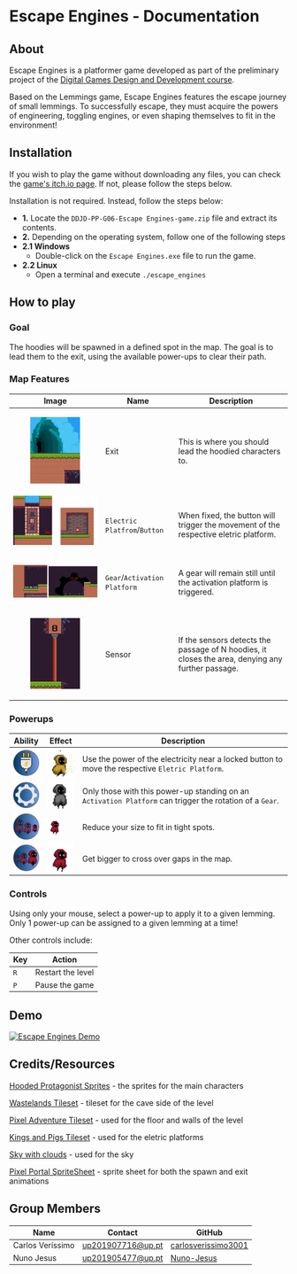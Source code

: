 # Escape Engines - Documentation

## About

Escape Engines is a platformer game developed as part of the preliminary project of the [Digital Games Design and Development course](https://itch.io/jam/ddjd-feup-2024-preliminary-projects).

Based on the Lemmings game, Escape Engines features the escape journey of small lemmings. To successfully escape, they must acquire the powers of engineering, toggling engines, or even shaping themselves to fit in the environment!

## Installation

If you wish to play the game without downloading any files, you can check the [game's itch.io page](https://carlosverissimo3001.itch.io/escape-engines). If not, please follow the steps below.

Installation is not required. Instead, follow the steps below:

- **1.** Locate the `DDJD-PP-G06-Escape Engines-game.zip` file and extract its contents.
- **2.** Depending on the operating system, follow one of the following steps
- **2.1 Windows**
  - Double-click on the `Escape Engines.exe` file to run the game.
- **2.2 Linux**
  - Open a terminal and execute `./escape_engines`

## How to play

### Goal

The hoodies will be spawned in a defined spot in the map. The goal is to lead them to the exit, using the available power-ups to clear their path.

### Map Features

| Image | Name | Description |
| --- | --- | --- |
|<p align=center><img src="screenshots/exit.png" width=90> </p>| Exit | This is where you should lead the hoodied characters to.|
|<img src="screenshots/button.png">  </p>| `Electric Platfrom`/`Button` | When fixed, the button will trigger the movement of the respective eletric platform. |
|<p align=center><img src="screenshots/platform.png">  </p>|`Gear`/`Activation Platform`| A gear will remain still until the activation platform is triggered.|
|<p align=center><img src="screenshots/sensor.png" width=90> </p>|Sensor|If the sensors detects the passage of N hoodies, it closes the area, denying any further passage.|

### Powerups

| Ability | Effect | Description |
| --- | --- | --- |
| <img src="art/powerups/eletrical/plug.png" width=50/> | <img src="art/player/eletric_fix/eletric_fixing_05.png" width=50/> |Use the power of the electricity near a locked button to move the respective `Eletric Platform`. |
| <img src="art/powerups/mechanical/gear.png" width=50/> | <img src="art/player/mechanical_idle/mechanical_idle_02.png" width=50/> | Only those with this power-up standing on an `Activation Platform` can trigger the rotation of a `Gear`. |
| <img src="art/powerups/chemical/shrink.png" width=50/> | <img src="art/player/walk/walk_02.png" width=30/> | Reduce your size to fit in tight spots. |
| <img src="art/powerups/civil/expand.png" width=50/> | <img src="art/player/walk/walk_02.png" width=60/> | Get bigger to cross over gaps in the map. |

### Controls

Using only your mouse, select a power-up to apply it to a given lemming. Only 1 power-up can be assigned to a given lemming at a time!

Other controls include:

| Key | Action |
| --- | --- |
| `R` | Restart the level |
| `P` | Pause the game |

## Demo

[![Escape Engines Demo](https://img.itch.zone/aW1hZ2UvMjU3ODU3Mi8xNTM4NzYyMS5wbmc=/original/ih3foD.png)](https://youtu.be/u2JZSuJJU1Q?si=-8HG43ztF0D4xF9w)

## Credits/Resources

[Hooded Protagonist Sprites](https://penzilla.itch.io/hooded-protagonist) - the sprites for the main characters

[Wastelands Tileset](https://quintino-pixels.itch.io/wasteland-plataformer-tileset) - tileset for the cave side of the level

[Pixel Adventure Tileset](https://pixelfrog-assets.itch.io/pixel-adventure-1) - used for the floor and walls of the level

[Kings and Pigs Tileset](https://pixelfrog-assets.itch.io/kings-and-pigs) - used for the eletric platforms

[Sky with clouds](https://free-game-assets.itch.io/free-sky-with-clouds-background-pixel-art-set) - used for the sky

[Pixel Portal SpriteSheet](https://grappe.itch.io/pixelportal) - sprite sheet for both the spawn and exit animations

## Group Members

| Name | Contact | GitHub
| --- | --- | --- |
| Carlos Veríssimo | <up201907716@up.pt> | [carlosverissimo3001](https://github.com/carlosverissimo3001)
| Nuno Jesus | <up201905477@up.pt> | [Nuno-Jesus](https://github.com/Nuno-Jesus)
